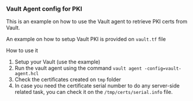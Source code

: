 ### Vault Agent config for PKI

This is an example on how to use the Vault agent to retrieve PKI certs from Vault.

An example on how to setup Vault PKI is provided on `vault.tf` file

How to use it

1. Setup your Vault (use the example)
2. Run the vault agent using the command `vault agent -config=vault-agent.hcl`
3. Check the certificates created on `tmp` folder
4. In case you need the certificate serial number to do any server-side related task, you can check it on the `/tmp/certs/serial.info` file.
